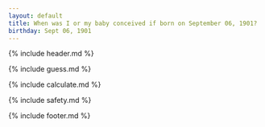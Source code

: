 ```yaml
---
layout: default
title: When was I or my baby conceived if born on September 06, 1901?
birthday: Sept 06, 1901
---
```


{% include header.md %}

{% include guess.md %}

{% include calculate.md %}

{% include safety.md %}

{% include footer.md %}



